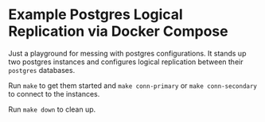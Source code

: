 # Example Postgres Logical Replication via Docker Compose
Just a playground for messing with postgres configurations. It stands up two postgres instances and configures logical replication between their `postgres` databases.

Run `make` to get them started and `make conn-primary` or `make conn-secondary` to connect to the instances.

Run `make down` to clean up.

